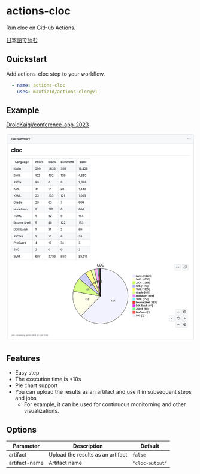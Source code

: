 # actions-cloc

Run cloc on GitHub Actions.

[日本語で読む](./README.ja.md)

## Quickstart

Add actions-cloc step to your workflow.

```yaml
  - name: actions-cloc
    uses: maxfie1d/actions-cloc@v1
```

## Example

[DroidKaigi/conference-app-2023](https://github.com/DroidKaigi/conference-app-2023)

![DroidKaigi/conference-app-2023](./assets/screenshot.png)

## Features

* Easy step
* The execution time is <10s
* Pie chart support
* You can upload the results as an artifact and use it in subsequent steps and jobs
  * For example, it can be used for continuous monitorning and other visualizations.

## Options

| Parameter | Description | Default |
| - | - | - |
| artifact | Upload the results as an artifact | `false` |
| artifact-name | Artifact name | `"cloc-output"` |

